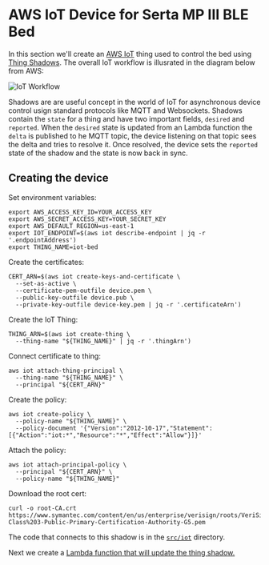 # AWS IoT Device for Serta MP III BLE Bed

In this section we'll create an [AWS IoT](https://aws.amazon.com/iot/) thing used to control the bed using [Thing Shadows](http://docs.aws.amazon.com/iot/latest/developerguide/iot-thing-shadows.html). The overall IoT workflow is illusrated in the diagram below from AWS:

![IoT Workflow](https://d0.awsstatic.com/IoT/diagrams/awsiot-how-it-works_HowITWorks_1-26.png)

Shadows are are useful concept in the world of IoT for asynchronous device control usign standard protocols like MQTT and Websockets. Shadows contain the `state` for a thing and have two important fields, `desired` and `reported`. When the `desired` state is updated from an Lambda function the `delta` is published to he MQTT topic, the device listening on that topic sees the delta and tries to resolve it. Once resolved, the device sets the `reported` state of the shadow and the state is now back in sync.

## Creating the device

Set environment variables:

```
export AWS_ACCESS_KEY_ID=YOUR_ACCESS_KEY
export AWS_SECRET_ACCESS_KEY=YOUR_SECRET_KEY
export AWS_DEFAULT_REGION=us-east-1
export IOT_ENDPOINT=$(aws iot describe-endpoint | jq -r '.endpointAddress')
export THING_NAME=iot-bed
```

Create the certificates:

```
CERT_ARN=$(aws iot create-keys-and-certificate \
  --set-as-active \
  --certificate-pem-outfile device.pem \
  --public-key-outfile device.pub \
  --private-key-outfile device-key.pem | jq -r '.certificateArn')
```

Create the IoT Thing:

```
THING_ARN=$(aws iot create-thing \
  --thing-name "${THING_NAME}" | jq -r '.thingArn')
```

Connect certificate to thing:

```
aws iot attach-thing-principal \
  --thing-name "${THING_NAME}" \
  --principal "${CERT_ARN}"
```

Create the policy:

```
aws iot create-policy \
  --policy-name "${THING_NAME}" \
  --policy-document '{"Version":"2012-10-17","Statement":[{"Action":"iot:*","Resource":"*","Effect":"Allow"}]}'
```

Attach the policy:

```
aws iot attach-principal-policy \
  --principal "${CERT_ARN}" \
  --policy-name "${THING_NAME}"
```

Download the root cert:

```
curl -o root-CA.crt https://www.symantec.com/content/en/us/enterprise/verisign/roots/VeriSign-Class%203-Public-Primary-Certification-Authority-G5.pem
```

The code that connects to this shadow is in the [`src/iot`](../src/iot) directory.

Next we create a [Lambda function that will update the thing shadow.](./04_LAMBDA.md)
